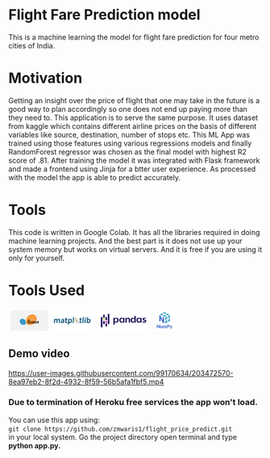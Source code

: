 # Flight Fare Prediction model
This is a machine learning the model for flight fare prediction for four metro cities of India.<br>

# Motivation
Getting an insight over the price of flight that one may take in the future is a good way to plan accordingly so one does not end up paying more than they need to. This application is to serve the same purpose. It uses dataset from kaggle which contains different airline prices on the basis of different variables like source, destination, number of stops etc. This ML App was trained using those features using various regressions models and finally RandomForest regressor was chosen as the final model with highest R2 score of .81. After training the model it was integrated with Flask framework and made a frontend using Jinja for a btter user experience. As processed with the model the app is able to predict accurately.

# Tools
This code is written in Google Colab. It has all the libraries required in doing machine learning projects. And the best part is it does not use up your system memory but works on virtual servers. And it is free if you are using it only for yourself.

# Tools Used
<img src="https://github.com/zmwaris1/logos/blob/main/png-clipart-scikit-learn-python-scikit-logo-brand-learning-text-computer.png" alt="sickit-learn" height="40" style="vertical-align:top; margin:4px"><img src="https://github.com/zmwaris1/logos/blob/main/tutorial_matplotlib.png" alt="matplotlib" height="40" style="vertical-align:top; margin:4px">
<img src="https://github.com/zmwaris1/logos/blob/main/Pandas_logo.svg.png" alt="Pandas" height="40" style="vertical-align:top; margin:4px">
<img src="https://github.com/zmwaris1/logos/blob/main/105040771-43887300-5a88-11eb-9f01-bee100b9ef22.png" alt="Numpy" height="40" style="vertical-align:top; margin:4px">

## Demo video
https://user-images.githubusercontent.com/99170634/203472570-8ea97eb2-8f2d-4932-8f59-56b5afa1fbf5.mp4

### Due to termination of Heroku free services the app won't load.

You can use this app using:<br>
`git clone https://github.com/zmwaris1/flight_price_predict.git`<br>
in your local system. Go the project directory open terminal and type **python app.py.**
